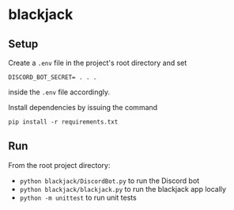 # blackjack
## Setup
Create a `.env` file in the project's root directory and set
```
DISCORD_BOT_SECRET= . . .
```
inside the `.env` file accordingly.

Install dependencies by issuing the command
```
pip install -r requirements.txt
```

## Run
From the root project directory:
* `python blackjack/DiscordBot.py` to run the Discord bot
* `python blackjack/blackjack.py` to run the blackjack app locally
* `python -m unittest` to run unit tests